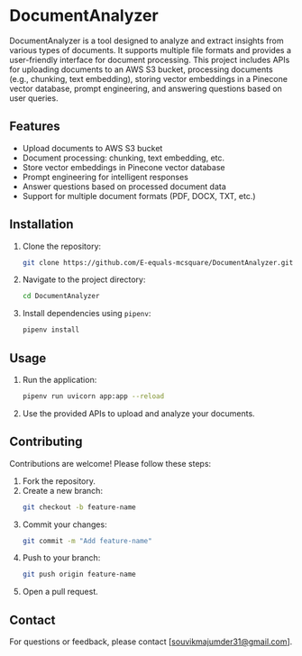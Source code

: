# DocumentAnalyzer

DocumentAnalyzer is a tool designed to analyze and extract insights from various types of documents. It supports multiple file formats and provides a user-friendly interface for document processing. This project includes APIs for uploading documents to an AWS S3 bucket, processing documents (e.g., chunking, text embedding), storing vector embeddings in a Pinecone vector database, prompt engineering, and answering questions based on user queries.

## Features

- Upload documents to AWS S3 bucket
- Document processing: chunking, text embedding, etc.
- Store vector embeddings in Pinecone vector database
- Prompt engineering for intelligent responses
- Answer questions based on processed document data
- Support for multiple document formats (PDF, DOCX, TXT, etc.)

## Installation

1. Clone the repository:
   ```bash
   git clone https://github.com/E-equals-mcsquare/DocumentAnalyzer.git
   ```
2. Navigate to the project directory:
   ```bash
   cd DocumentAnalyzer
   ```
3. Install dependencies using `pipenv`:
   ```bash
   pipenv install
   ```

## Usage

1. Run the application:
   ```bash
   pipenv run uvicorn app:app --reload
   ```
2. Use the provided APIs to upload and analyze your documents.

## Contributing

Contributions are welcome! Please follow these steps:

1. Fork the repository.
2. Create a new branch:
   ```bash
   git checkout -b feature-name
   ```
3. Commit your changes:
   ```bash
   git commit -m "Add feature-name"
   ```
4. Push to your branch:
   ```bash
   git push origin feature-name
   ```
5. Open a pull request.

## Contact

For questions or feedback, please contact [souvikmajumder31@gmail.com].
